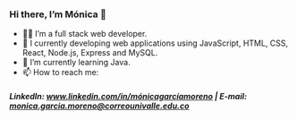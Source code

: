 ### Hi there, I’m Mónica 👋

- 👩‍💻 I’m a full stack web developer.
- 🔭 I currently developing web applications using JavaScript, HTML, CSS, React, Node.js, Express and MySQL.
- 🌱 I’m currently learning Java.
- 📫 How to reach me: 
##### LinkedIn: www.linkedin.com/in/mónicagarcíamoreno | E-mail: monica.garcia.moreno@correounivalle.edu.co


<!--
**MonicaGarciaMoreno/MonicaGarciaMoreno** is a ✨ _special_ ✨ repository because its `README.md` (this file) appears on your GitHub profile.

Here are some ideas to get you started:

- 🔭 I’m currently working on ...
- 🌱 I’m currently learning ...
- 👯 I’m looking to collaborate on ...
- 🤔 I’m looking for help with ...
- 💬 Ask me about ...
- 📫 How to reach me: ...
- 😄 Pronouns: ...
- ⚡ Fun fact: ...
-->
